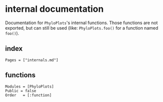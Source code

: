 # internal documentation

Documentation for `PhyloPlots`'s internal functions.
Those functions are not exported, but can still be used
(like: `PhyloPlots.foo()` for a function named `foo()`).

## index

```@index
Pages = ["internals.md"]
```

## functions

```@autodocs
Modules = [PhyloPlots]
Public = false
Order   = [:function]
```
